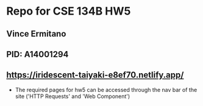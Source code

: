 # Repo for CSE 134B HW5

## Vince Ermitano
## PID: A14001294
## https://iridescent-taiyaki-e8ef70.netlify.app/

* The required pages for hw5 can be accessed through the nav bar of the site
('HTTP Requests' and 'Web Component')